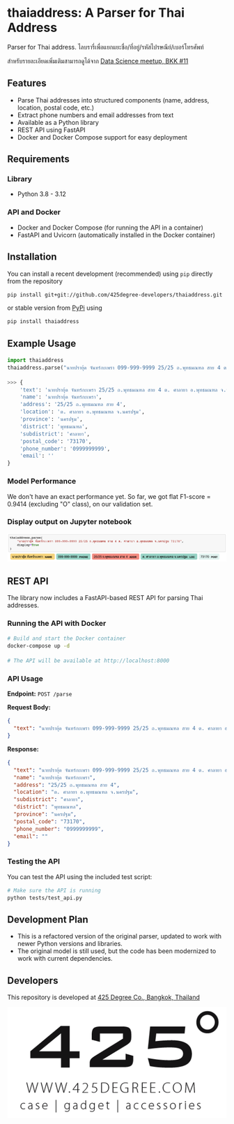 # thaiaddress: A Parser for Thai Address

Parser for Thai address. ไลบรารี่เพื่อแยกแยะชื่อ/ที่อยู่/รหัสไปรษณีย์/เบอร์โทรศัพท์

สำหรับรายละเอียดเพิ่มเติมสามารถดูได้จาก [Data Science meetup, BKK #11](https://www.youtube.com/watch?v=0tPkQR_vXwc)

## Features

- Parse Thai addresses into structured components (name, address, location, postal code, etc.)
- Extract phone numbers and email addresses from text
- Available as a Python library
- REST API using FastAPI
- Docker and Docker Compose support for easy deployment

## Requirements

### Library
- Python 3.8 - 3.12

### API and Docker
- Docker and Docker Compose (for running the API in a container)
- FastAPI and Uvicorn (automatically installed in the Docker container)

## Installation

You can install a recent development (recommended) using `pip` directly
from the repository

```sh
pip install git+git://github.com/425degree-developers/thaiaddress.git
```

or stable version from [PyPi](https://pypi.org/project/thaiaddress/) using

```sh
pip install thaiaddress
```

## Example Usage

```py
import thaiaddress
thaiaddress.parse("นายปรายุ้ด จันทร์กะเพรา 099-999-9999 25/25 ถ.พุทธมณฑล สาย 4 ต. ศาลายา อ.พุทธมณฑล จ.นครปฐม 73170")

>>> {
    'text': 'นายปรายุ้ด จันทร์กะเพรา 25/25 ถ.พุทธมณฑล สาย 4 ต. ศาลายา อ.พุทธมณฑล จ.นครปฐม 73170',
    'name': 'นายปรายุ้ด จันทร์กะเพรา',
    'address': '25/25 ถ.พุทธมณฑล สาย 4',
    'location': 'ต. ศาลายา อ.พุทธมณฑล จ.นครปฐม',
    'province': 'นครปฐม',
    'district': 'พุทธมณฑล',
    'subdistrict': 'ศาลายา',
    'postal_code': '73170',
    'phone_number': '0999999999',
    'email': ''
}
```

### Model Performance

We don't have an exact performance yet. So far, we got flat F1-score = 0.9414 (excluding "O" class),
on our validation set.

### Display output on Jupyter notebook

<img src="https://raw.githubusercontent.com/425degree-developers/thaiaddress/master/images/example-usage.png" />

## REST API

The library now includes a FastAPI-based REST API for parsing Thai addresses.

### Running the API with Docker

```sh
# Build and start the Docker container
docker-compose up -d

# The API will be available at http://localhost:8000
```

### API Usage

**Endpoint:** `POST /parse`

**Request Body:**
```json
{
  "text": "นายปรายุ้ด จันทร์กะเพรา 099-999-9999 25/25 ถ.พุทธมณฑล สาย 4 ต. ศาลายา อ.พุทธมณฑล จ.นครปฐม 73170"
}
```

**Response:**
```json
{
  "text": "นายปรายุ้ด จันทร์กะเพรา 099-999-9999 25/25 ถ.พุทธมณฑล สาย 4 ต. ศาลายา อ.พุทธมณฑล จ.นครปฐม 73170",
  "name": "นายปรายุ้ด จันทร์กะเพรา",
  "address": "25/25 ถ.พุทธมณฑล สาย 4",
  "location": "ต. ศาลายา อ.พุทธมณฑล จ.นครปฐม",
  "subdistrict": "ศาลายา",
  "district": "พุทธมณฑล",
  "province": "นครปฐม",
  "postal_code": "73170",
  "phone_number": "0999999999",
  "email": ""
}
```

### Testing the API

You can test the API using the included test script:

```sh
# Make sure the API is running
python tests/test_api.py
```

## Development Plan

- This is a refactored version of the original parser, updated to work with newer Python versions and libraries.
- The original model is still used, but the code has been modernized to work with current dependencies.

## Developers

This repository is developed at [425 Degree Co., Bangkok, Thailand](https://www.425degree.com/)

<img src="https://raw.githubusercontent.com/425degree-developers/thaiaddress/master/images/425degree-logo.png" />
